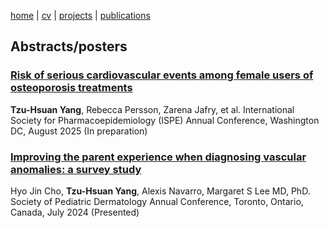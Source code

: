 [home](thyangjes.github.io/) | [cv](https://thyangjes.github.io//files/JessyYang_Resume_Oct2024.pdf) | [projects](https://thyangjes.github.io//projects.html) | [publications](https://thyangjes.github.io//publications.html) 

## Abstracts/posters

### <ins> Risk of serious cardiovascular events among female users of osteoporosis treatments </ins> 

**Tzu-Hsuan Yang**, Rebecca Persson, Zarena Jafry, et al. International Society for Pharmacoepidemiology (ISPE) Annual Conference, Washington DC, August 2025 (In preparation)


### <ins> Improving the parent experience when diagnosing vascular anomalies: a survey study  </ins> 

Hyo Jin Cho, **Tzu-Hsuan Yang**, Alexis Navarro, Margaret S Lee MD, PhD. Society of Pediatric Dermatology Annual Conference, Toronto, Ontario, Canada, July 2024 (Presented)
